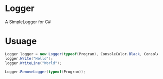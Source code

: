 # Logger
A SimpleLogger for C#

# Usuage
```cs
Logger logger = new Logger(typeof(Program), ConsoleColor.Black, ConsoleColor.White);
logger.Write("Hello");
logger.WriteLine("World");

Logger.RemoveLogger(typeof(Program));
```
